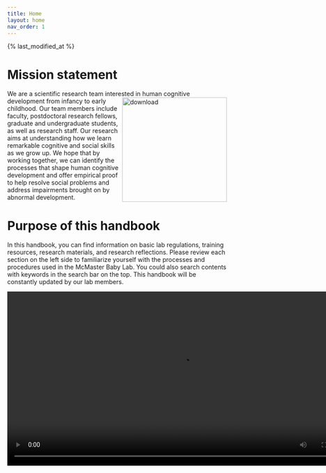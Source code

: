```yaml
---
title: Home
layout: home
nav_order: 1
---
```

{% last_modified_at %}
# Mission statement 

We are a scientific research team interested in human cognitive <img src="https://user-images.githubusercontent.com/132396918/236883695-aae59891-217b-4a18-95cb-3b4e1c132605.png" alt="download" align="right" width="240"/> development from infancy to early childhood. Our team members include faculty, postdoctoral research fellows, graduate and undergraduate students, as well as research staff. Our research aims at understanding how we learn remarkable cognitive and social skills as we grow up. We hope that by working together, we can identify the processes that shape human cognitive development and offer empirical proof to help resolve social problems and address impairments brought on by abnormal development. 

# Purpose of this handbook

In this handbook, you can find information on basic lab regulations, training resources, research materials, and research reflections. Please review each section on the left side to familiarize yourself with the processes and procedures used in the McMaster Baby Lab. You could also search contents with keywords in the search bar on the top. This handbook will be constantly updated by our lab members.


<video height="400" controls="controls" onclick="this.paused ? this.play() : this.pause();arguments[0].preventDefault();">
 <source type="video/mp4" src="assets/videos/dense2900to3100_deeplab_full_RLOF.mp4">
</video>